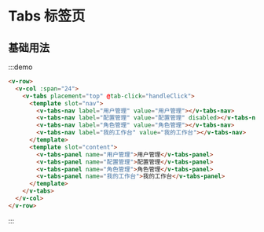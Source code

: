 # Tabs 标签页

## 基础用法

:::demo 

```html
<v-row>
  <v-col :span="24">
    <v-tabs placement="top" @tab-click="handleClick">
      <template slot="nav">
        <v-tabs-nav label="用户管理" value="用户管理"></v-tabs-nav>
        <v-tabs-nav label="配置管理" value="配置管理" disabled></v-tabs-nav>
        <v-tabs-nav label="角色管理" value="角色管理"></v-tabs-nav>
        <v-tabs-nav label="我的工作台" value="我的工作台"></v-tabs-nav>
      </template>
      <template slot="content">
        <v-tabs-panel name="用户管理">用户管理</v-tabs-panel>
        <v-tabs-panel name="配置管理">配置管理</v-tabs-panel>
        <v-tabs-panel name="角色管理">角色管理</v-tabs-panel>
        <v-tabs-panel name="我的工作台">我的工作台</v-tabs-panel>
      </template>
    </v-tabs>
  </v-col>
</v-row>
```
:::

<script>
  import Row from '@/components/row';
  import Col from '@/components/col';
  import Tabs from '@/components/tabs';
  import TabsNav from '@/components/tabs-nav';
  import TabsPanel from '@/components/tabs-panel';

  export default {
    components: {
      VRow: Row,
      VCol: Col,
      VTabs: Tabs,
      VTabsNav: TabsNav,
      VTabsPanel: TabsPanel,
    },
    data() {
      return {
        active: '配置管理',
      };
    },
    methods: {
      handleClick(val) {
        this.active = val;
      },
    },
  };
</script>